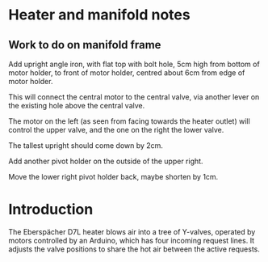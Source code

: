 Heater and manifold notes
=========================

Work to do on manifold frame
----------------------------

Add upright angle iron, with flat top with bolt hole, 5cm high from
bottom of motor holder, to front of motor holder, centred about 6cm
from edge of motor holder.

This will connect the central motor to the central valve, via another
lever on the existing hole above the central valve.

The motor on the left (as seen from facing towards the heater outlet)
will control the upper valve, and the one on the right the lower
valve.

The tallest upright should come down by 2cm.

Add another pivot holder on the outside of the upper right.

Move the lower right pivot holder back, maybe shorten by 1cm.

Introduction
============

The Eberspächer D7L heater blows air into a tree of Y-valves, operated
by motors controlled by an Arduino, which has four incoming request
lines.  It adjusts the valve positions to share the hot air between
the active requests.
